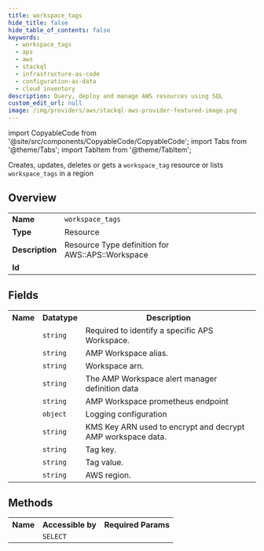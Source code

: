```yaml
---
title: workspace_tags
hide_title: false
hide_table_of_contents: false
keywords:
  - workspace_tags
  - aps
  - aws
  - stackql
  - infrastructure-as-code
  - configuration-as-data
  - cloud inventory
description: Query, deploy and manage AWS resources using SQL
custom_edit_url: null
image: /img/providers/aws/stackql-aws-provider-featured-image.png
---
```


import CopyableCode from '@site/src/components/CopyableCode/CopyableCode';
import Tabs from '@theme/Tabs';
import TabItem from '@theme/TabItem';

Creates, updates, deletes or gets a <code>workspace_tag</code> resource or lists <code>workspace_tags</code> in a region

## Overview
<table><tbody>
<tr><td><b>Name</b></td><td><code>workspace_tags</code></td></tr>
<tr><td><b>Type</b></td><td>Resource</td></tr>
<tr><td><b>Description</b></td><td>Resource Type definition for AWS::APS::Workspace</td></tr>
<tr><td><b>Id</b></td><td><CopyableCode code="aws.aps.workspace_tags" /></td></tr>
</tbody></table>

## Fields
<table><tbody><tr><th>Name</th><th>Datatype</th><th>Description</th></tr><tr><td><CopyableCode code="workspace_id" /></td><td><code>string</code></td><td>Required to identify a specific APS Workspace.</td></tr>
<tr><td><CopyableCode code="alias" /></td><td><code>string</code></td><td>AMP Workspace alias.</td></tr>
<tr><td><CopyableCode code="arn" /></td><td><code>string</code></td><td>Workspace arn.</td></tr>
<tr><td><CopyableCode code="alert_manager_definition" /></td><td><code>string</code></td><td>The AMP Workspace alert manager definition data</td></tr>
<tr><td><CopyableCode code="prometheus_endpoint" /></td><td><code>string</code></td><td>AMP Workspace prometheus endpoint</td></tr>
<tr><td><CopyableCode code="logging_configuration" /></td><td><code>object</code></td><td>Logging configuration</td></tr>
<tr><td><CopyableCode code="kms_key_arn" /></td><td><code>string</code></td><td>KMS Key ARN used to encrypt and decrypt AMP workspace data.</td></tr>
<tr><td><CopyableCode code="tag_key" /></td><td><code>string</code></td><td>Tag key.</td></tr>
<tr><td><CopyableCode code="tag_value" /></td><td><code>string</code></td><td>Tag value.</td></tr>
<tr><td><CopyableCode code="region" /></td><td><code>string</code></td><td>AWS region.</td></tr>
</tbody></table>

## Methods

<table><tbody>
  <tr>
    <th>Name</th>
    <th>Accessible by</th>
    <th>Required Params</th>
  </tr>
  <tr>
    <td><CopyableCode code="view" /></td>
    <td><code>SELECT</code></td>
    <td><CopyableCode code="region" /></td>
  </tr>
</tbody></table>








